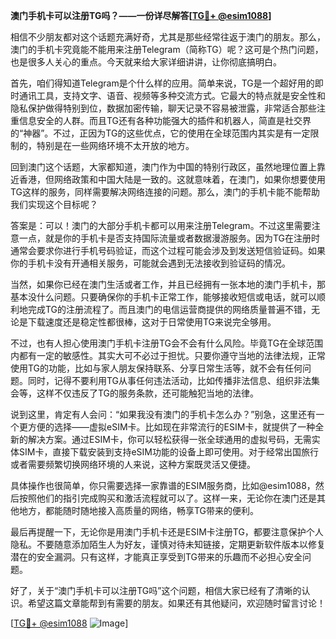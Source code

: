 **澳门手机卡可以注册TG吗？——一份详尽解答[[TG💪+ @esim1088](https://t.me/s/esim1088)]**

相信不少朋友都对这个话题充满好奇，尤其是那些经常往返于澳门的朋友。那么，澳门的手机卡究竟能不能用来注册Telegram（简称TG）呢？这可是个热门问题，也是很多人关心的重点。今天就来给大家详细讲讲，让你彻底搞明白。

首先，咱们得知道Telegram是个什么样的应用。简单来说，TG是一个超好用的即时通讯工具，支持文字、语音、视频等多种交流方式。它最大的特点就是安全性和隐私保护做得特别到位，数据加密传输，聊天记录不容易被泄露，非常适合那些注重信息安全的人群。而且TG还有各种功能强大的插件和机器人，简直是社交界的“神器”。不过，正因为TG的这些优点，它的使用在全球范围内其实是有一定限制的，特别是在一些网络环境不太开放的地方。

回到澳门这个话题，大家都知道，澳门作为中国的特别行政区，虽然地理位置上靠近香港，但网络政策和中国大陆是一致的。这就意味着，在澳门，如果你想要使用TG这样的服务，同样需要解决网络连接的问题。那么，澳门的手机卡能不能帮助我们实现这个目标呢？

答案是：可以！澳门的大部分手机卡都可以用来注册Telegram。不过这里需要注意一点，就是你的手机卡是否支持国际流量或者数据漫游服务。因为TG在注册时通常会要求你进行手机号码验证，而这个过程可能会涉及到发送短信验证码。如果你的手机卡没有开通相关服务，可能就会遇到无法接收到验证码的情况。

当然，如果你已经在澳门生活或者工作，并且已经拥有一张本地的澳门手机卡，那基本没什么问题。只要确保你的手机卡正常工作，能够接收短信或电话，就可以顺利地完成TG的注册流程了。而且澳门的电信运营商提供的网络质量普遍不错，无论是下载速度还是稳定性都很棒，这对于日常使用TG来说完全够用。

不过，也有人担心使用澳门手机卡注册TG会不会有什么风险。毕竟TG在全球范围内都有一定的敏感性。其实大可不必过于担忧。只要你遵守当地的法律法规，正常使用TG的功能，比如与家人朋友保持联系、分享日常生活等，就不会有任何问题。同时，记得不要利用TG从事任何违法活动，比如传播非法信息、组织非法集会等，这样不仅违反了TG的服务条款，还可能触犯当地的法律。

说到这里，肯定有人会问：“如果我没有澳门的手机卡怎么办？”别急，这里还有一个更方便的选择——虚拟eSIM卡。比如现在非常流行的ESIM卡，就提供了一种全新的解决方案。通过ESIM卡，你可以轻松获得一张全球通用的虚拟号码，无需实体SIM卡，直接下载安装到支持eSIM功能的设备上即可使用。对于经常出国旅行或者需要频繁切换网络环境的人来说，这种方案既灵活又便捷。

具体操作也很简单，你只需要选择一家靠谱的ESIM服务商，比如@esim1088，然后按照他们的指引完成购买和激活流程就可以了。这样一来，无论你在澳门还是其他地方，都能随时随地接入高质量的网络，畅享TG带来的便利。

最后再提醒一下，无论你是用澳门手机卡还是ESIM卡注册TG，都要注意保护个人隐私。不要随意添加陌生人为好友，谨慎对待未知链接，定期更新软件版本以修复潜在的安全漏洞。只有这样，才能真正享受到TG带来的乐趣而不必担心安全问题。

好了，关于“澳门手机卡可以注册TG吗”这个问题，相信大家已经有了清晰的认识。希望这篇文章能帮到有需要的朋友。如果还有其他疑问，欢迎随时留言讨论！

[[TG💪+ @esim1088](https://t.me/s/esim1088) ![Image](https://i.postimg.cc/4NQfJmqS/Snipaste-2025-05-13-00-14-12.png)]